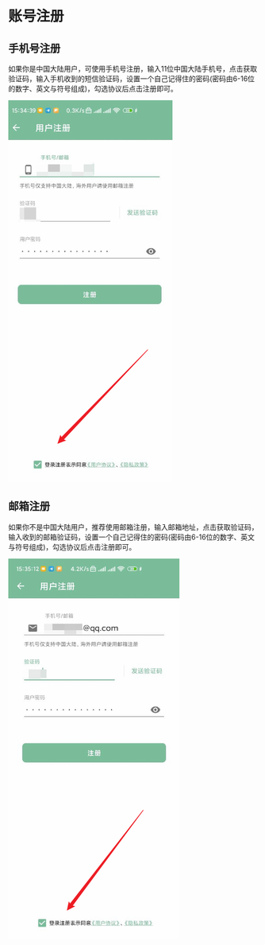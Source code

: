 # 账号注册
## 手机号注册
如果你是中国大陆用户，可使用手机号注册，输入11位中国大陆手机号，点击获取验证码，输入手机收到的短信验证码，设置一个自己记得住的密码(密码由6-16位的数字、英文与符号组成)，勾选协议后点击注册即可。

![手机号注册示例](../_assets/images/register-1.png)
## 邮箱注册
如果你不是中国大陆用户，推荐使用邮箱注册，输入邮箱地址，点击获取验证码，输入收到的邮箱验证码，设置一个自己记得住的密码(密码由6-16位的数字、英文与符号组成)，勾选协议后点击注册即可。

![邮箱注册示例](../_assets/images/register-2.png)